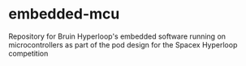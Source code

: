 # embedded-mcu
Repository for Bruin Hyperloop's embedded software running on microcontrollers as part of the pod design for the Spacex Hyperloop competition
